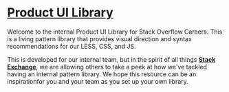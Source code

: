 [Product UI Library](http://jonhmchan.github.io/uikit/)
=====

Welcome to the internal Product UI Library for Stack Overflow Careers. This is a living pattern library that provides visual direction and syntax recommendations for our LESS, CSS, and JS.

This is developed for our internal team, but in the spirit of all things [**Stack Exchange**](http://www.stackexchange.com), we are allowing others to take a peek at how we've tackled having an internal pattern library. We hope this resource can be an inspirationfor you and your team as you set up your own library.